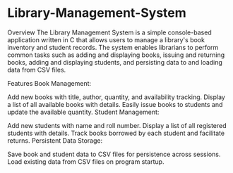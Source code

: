 # Library-Management-System
Overview
The Library Management System is a simple console-based application written in C that allows users to manage a library's book inventory and student records. The system enables librarians to perform common tasks such as adding and displaying books, issuing and returning books, adding and displaying students, and persisting data to and loading data from CSV files.

Features
Book Management:

Add new books with title, author, quantity, and availability tracking.
Display a list of all available books with details.
Easily issue books to students and update the available quantity.
Student Management:

Add new students with name and roll number.
Display a list of all registered students with details.
Track books borrowed by each student and facilitate returns.
Persistent Data Storage:

Save book and student data to CSV files for persistence across sessions.
Load existing data from CSV files on program startup.
